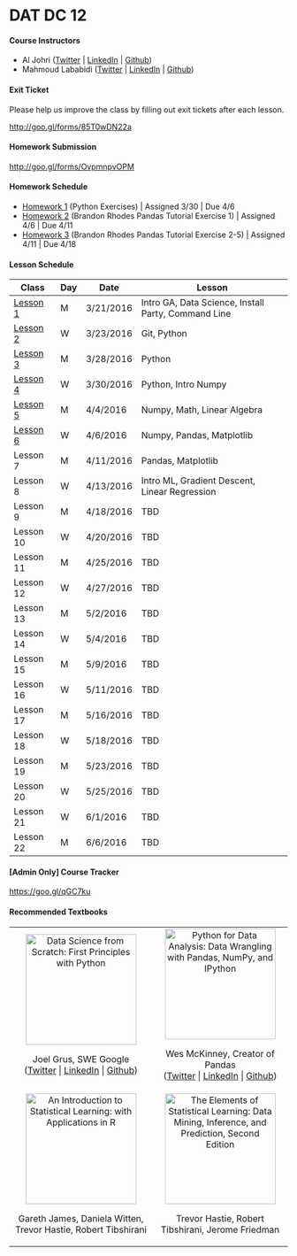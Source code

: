 # DAT DC 12

#### Course Instructors

- Al Johri ([Twitter](https://twitter.com/aljohri) | [LinkedIn](https://www.linkedin.com/in/aljohri) | [Github](https://github.com/AlJohri))
- Mahmoud Lababidi ([Twitter](https://twitter.com/lababidi) | [LinkedIn](https://www.linkedin.com/in/mahmoudlababidi) | [Github](https://github.com/lababidi))

#### Exit Ticket

Please help us improve the class by filling out exit tickets after each lesson.

http://goo.gl/forms/85T0wDN22a

#### Homework Submission

http://goo.gl/forms/OvpmnpvOPM

#### Homework Schedule

- [Homework 1](./homework/homework1.ipynb) (Python Exercises) | Assigned 3/30 | Due 4/6
- [Homework 2](./homework/homework2.ipynb) (Brandon Rhodes Pandas Tutorial Exercise 1) | Assigned 4/6 | Due 4/11
- [Homework 3](./homework/homework3.ipynb) (Brandon Rhodes Pandas Tutorial Exercise 2-5) | Assigned 4/11 | Due 4/18

#### Lesson Schedule

|Class                  |Day|Date     |Lesson                                                          |
|-----------------------|---|---------|----------------------------------------------------------------|
| [Lesson 1](./lesson01)| M |3/21/2016|Intro GA, Data Science, Install Party, Command Line|
| [Lesson 2](./lesson02)| W |3/23/2016|Git, Python|
| [Lesson 3](./lesson03)| M |3/28/2016|Python|
| [Lesson 4](./lesson04)| W |3/30/2016|Python, Intro Numpy|
| [Lesson 5](./lesson05)| M | 4/4/2016|Numpy, Math, Linear Algebra|
| [Lesson 6](./lesson06)| W | 4/6/2016|Numpy, Pandas, Matplotlib|
|               Lesson 7| M |4/11/2016|Pandas, Matplotlib|
|               Lesson 8| W |4/13/2016|Intro ML, Gradient Descent, Linear Regression|
|               Lesson 9| M |4/18/2016|TBD|
|              Lesson 10| W |4/20/2016|TBD|
|              Lesson 11| M |4/25/2016|TBD|
|              Lesson 12| W |4/27/2016|TBD|
|              Lesson 13| M | 5/2/2016|TBD|
|              Lesson 14| W | 5/4/2016|TBD|
|              Lesson 15| M | 5/9/2016|TBD|
|              Lesson 16| W |5/11/2016|TBD|
|              Lesson 17| M |5/16/2016|TBD|
|              Lesson 18| W |5/18/2016|TBD|
|              Lesson 19| M |5/23/2016|TBD|
|              Lesson 20| W |5/25/2016|TBD|
|              Lesson 21| W | 6/1/2016|TBD|
|              Lesson 22| M | 6/6/2016|TBD|

#### [Admin Only] Course Tracker

https://goo.gl/qGC7ku

#### Recommended Textbooks

<table>

<tr>
	
<td align="center">
<a href="http://www.amazon.com/Data-Science-Scratch-Principles-Python/dp/149190142X"><img height="200px" src="http://ecx.images-amazon.com/images/I/51Cf7c2AlpL._SX379_BO1,204,203,200_.jpg" alt="Data Science from Scratch: First Principles with Python"></img></a>
<p>
Joel Grus, SWE Google
<br/>
(<a href="https://twitter.com/joelgrus">Twitter</a> | <a href="https://www.linkedin.com/in/joelgrus">LinkedIn</a> | <a href="https://github.com/joelgrus">Github</a>)
</p>
</td>

<td align="center">
<a href="http://www.amazon.com/Python-Data-Analysis-Wrangling-IPython/dp/1449319793"><img height="200px" src="http://ecx.images-amazon.com/images/I/514byZUF8nL._SX375_BO1,204,203,200_.jpg" alt="Python for Data Analysis: Data Wrangling with Pandas, NumPy, and IPython"></img></a>
<p>
Wes McKinney, Creator of Pandas
<br/>
(<a href="https://twitter.com/wesmckinn">Twitter</a> | <a href="https://www.linkedin.com/in/wesmckinn">LinkedIn</a> | <a href="https://github.com/wesm">Github</a>)
</p>
</td>

</tr>

<tr>
	
<td align="center">
<a href="http://www.amazon.com/Introduction-Statistical-Learning-Applications-Statistics/dp/1461471370"><img height="200px" src="http://ecx.images-amazon.com/images/I/41gFA6VK4uL._SX329_BO1,204,203,200_.jpg" alt="An Introduction to Statistical Learning: with Applications in R"></img></a>
<p>Gareth James, Daniela Witten, Trevor Hastie, Robert Tibshirani</p>
</td>

<td align="center">
<a href="http://www.amazon.com/The-Elements-Statistical-Learning-Prediction/dp/0387848576"><img height="200px" src="http://ecx.images-amazon.com/images/I/410uiMCNntL._SX330_BO1,204,203,200_.jpg" alt="The Elements of Statistical Learning: Data Mining, Inference, and Prediction, Second Edition"></img></a>
<p>Trevor Hastie, Robert Tibshirani, Jerome Friedman</p>
</td>

</tr>

</table>
